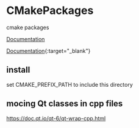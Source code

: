 # CMakePackages
cmake packages

<a href="https://xavierxeon.github.io/WaTools/html/index.html" target="_blank">Documentation</a>

[Documentation](https://xavierxeon.github.io/WaTools/html/index.html){:target="_blank"}

## install
set CMAKE_PREFIX_PATH to include this directory

## mocing Qt classes in cpp files
https://doc.qt.io/qt-6/qt-wrap-cpp.html
